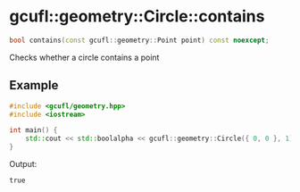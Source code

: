 # gcufl::geometry::Circle::contains
```cpp
bool contains(const gcufl::geometry::Point point) const noexcept;
```
Checks whether a circle contains a point
## Example
```cpp
#include <gcufl/geometry.hpp>
#include <iostream>

int main() {
	std::cout << std::boolalpha << gcufl::geometry::Circle({ 0, 0 }, 1).contains({ 0, 0 }) << '\n';
}
```
Output:
```
true
```
